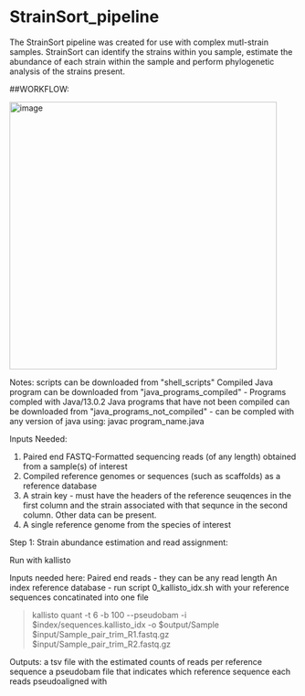 # StrainSort_pipeline
 The StrainSort pipeline was created for use with complex mutl-strain samples. StrainSort can identify the strains within you sample, estimate the abundance of each strain within the sample and perform phylogenetic analysis of the strains present. 


##WORKFLOW:

<img width="468" alt="image" src="https://github.com/mandysulli/StrainSort_pipeline/assets/89869003/5e27777f-91fc-4582-ac08-99d0bc05f3a9">


Notes:
scripts can be downloaded from "shell_scripts"
Compiled Java program can be downloaded from "java_programs_compiled" - Programs compled with Java/13.0.2
Java programs that have not been compiled can be downloaded from "java_programs_not_compiled" - can be compled with any version of java using:
javac program_name.java


Inputs Needed:
1. Paired end FASTQ-Formatted sequencing reads (of any length) obtained from a sample(s) of interest
2. Compiled reference genomes or sequences (such as scaffolds) as a reference database
3. A strain key - must have the headers of the reference seuqences in the first column and the strain associated with that sequnce in the second column. Other data can be present.
4. A single reference genome from the species of interest 


Step 1: Strain abundance estimation and read assignment:

Run with kallisto

Inputs needed here:
Paired end reads - they can be any read length
An index reference database - run script 0_kallisto_idx.sh with your reference sequences concatinated into one file

> kallisto quant -t 6 -b 100 --pseudobam -i $index/sequences.kallisto_idx -o $output/Sample $input/Sample_pair_trim_R1.fastq.gz $input/Sample_pair_trim_R2.fastq.gz

Outputs:
a tsv file with the estimated counts of reads per reference sequence
a pseudobam file that indicates which reference sequence each reads pseudoaligned with
